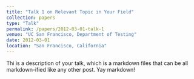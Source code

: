 ```yaml
---
title: "Talk 1 on Relevant Topic in Your Field"
collection: papers
type: "Talk"
permalink: /papers/2012-03-01-talk-1
venue: "UC San Francisco, Department of Testing"
date: 2012-03-01
location: "San Francisco, California"
---
```


Thi is a description of your talk, which is a markdown files that can be all markdown-ified like any other post. Yay markdown!
